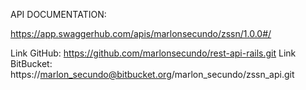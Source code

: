 API DOCUMENTATION:

https://app.swaggerhub.com/apis/marlonsecundo/zssn/1.0.0#/

Link GitHub: https://github.com/marlonsecundo/rest-api-rails.git
Link BitBucket: https://marlon_secundo@bitbucket.org/marlon_secundo/zssn_api.git